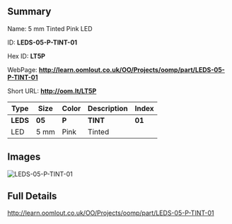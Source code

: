 

## Summary
 
Name: 5 mm Tinted Pink LED

ID: __LEDS-05-P-TINT-01__

Hex ID: __LT5P__

WebPage: __http://learn.oomlout.co.uk/OO/Projects/oomp/part/LEDS-05-P-TINT-01__

Short URL: __http://oom.lt/LT5P__


| Type   | Size   | Color   | Description   | Index   |    
| ----- | ------   | ------   | -----   | ----   |    
| __LEDS__   					| __05__   					| __P__    						| __TINT__    					| __01__ |    
| LED		| 5 mm	| Pink		| Tinted	| 	|

## Images
![LEDS-05-P-TINT-01](http://oomlout.com/oomp-gen/parts/LEDS-05-P-TINT-01/LEDS-05-P-TINT-01_420.jpg)

## Full Details

 http://learn.oomlout.co.uk/OO/Projects/oomp/part/LEDS-05-P-TINT-01

